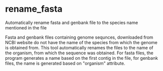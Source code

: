 # rename_fasta
Automatically rename fasta and genbank file to the species name mentioned in the file

Fasta and genbank files containing genome sequnces, downloaded from NCBI website do not have the name of the species from which the genome is obtained from. This tool automatically renames the files to the name of the organism, from which the sequence was obtained. For fasta files, the program generates a name based on the first contig in the file, for genbank files, the name is generated based on "organism" attribute.
